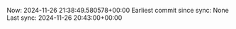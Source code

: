 Now: 2024-11-26 21:38:49.580578+00:00 Earliest commit since sync: None Last sync: 2024-11-26 20:43:00+00:00
